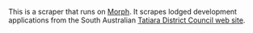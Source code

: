 This is a scraper that runs on [Morph](https://morph.io).  It scrapes lodged development applications from the South Australian [Tatiara District Council web site](https://www.tatiara.sa.gov.au).
